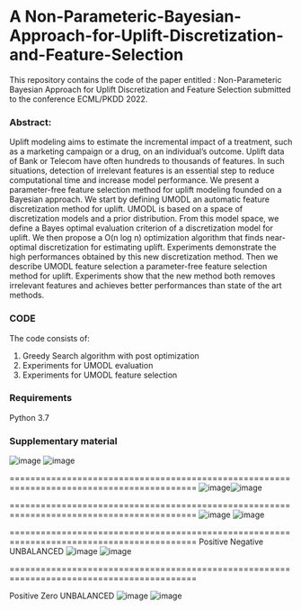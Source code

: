# A Non-Parameteric-Bayesian-Approach-for-Uplift-Discretization-and-Feature-Selection

This repository contains the code of the paper entitled : Non-Parameteric Bayesian Approach for Uplift Discretization and Feature Selection submitted to  the conference ECML/PKDD 2022.

### Abstract:
Uplift modeling aims to estimate the incremental impact of a treatment, such as a marketing campaign or a drug, on an individual’s outcome. Uplift data of Bank or Telecom have often hundreds to thousands of features. In such situations, detection of irrelevant features is an essential step to reduce computational time and increase model performance. We present a parameter-free feature selection method for uplift modeling founded on a Bayesian approach. We start by defining UMODL an automatic feature discretization method for uplift. UMODL is based on a space of discretization models and a prior distribution. From this model space, we define a Bayes optimal evaluation criterion of a discretization model for uplift.  We then propose a O(n log n) optimization algorithm that finds near-optimal discretization for estimating uplift. Experiments demonstrate the high performances obtained by this new discretization method. Then we describe UMODL feature selection a parameter-free feature selection method for uplift. Experiments show that the new method both removes irrelevant features and achieves better performances than state of the art methods.

### CODE
The code consists of:

1. Greedy Search algorithm with post optimization
2. Experiments for UMODL evaluation
3. Experiments for UMODL feature selection


### Requirements
Python 3.7

### Supplementary material
![image](https://user-images.githubusercontent.com/75427835/162019101-ebcebd91-907a-43a7-ad2a-12267836cc24.png)
![image](https://user-images.githubusercontent.com/75427835/162020092-4f0471c4-9aee-4865-ad92-265a59a6896c.png)

==========================================================================================
![image](https://user-images.githubusercontent.com/75427835/162019028-562a0624-7478-46f8-a7d1-3ca704c9b3a3.png)![image](https://user-images.githubusercontent.com/75427835/162020198-d80a21fe-9f2b-42d6-a0af-9434fcf1deb0.png)


==========================================================================================
![image](https://user-images.githubusercontent.com/75427835/162023405-8f20a0fb-a78b-4050-be2a-9452c7a0fc42.png)
![image](https://user-images.githubusercontent.com/75427835/162020414-1130e885-829f-4316-93c1-48c0613babab.png)

==========================================================================================
Positive Negative UNBALANCED
![image](https://user-images.githubusercontent.com/75427835/162019221-8bbb4d59-dabc-42c0-ad9c-2699188c8475.png)
![image](https://user-images.githubusercontent.com/75427835/162020546-ed029145-a4a0-4f64-83ab-f753f5614cd3.png)

==========================================================================================

Positive Zero UNBALANCED
![image](https://user-images.githubusercontent.com/75427835/162019167-3e19591f-d93f-4051-9a5d-b83a1679280e.png)
![image](https://user-images.githubusercontent.com/75427835/162020509-070b04be-f473-4833-81b2-51585237a311.png)







